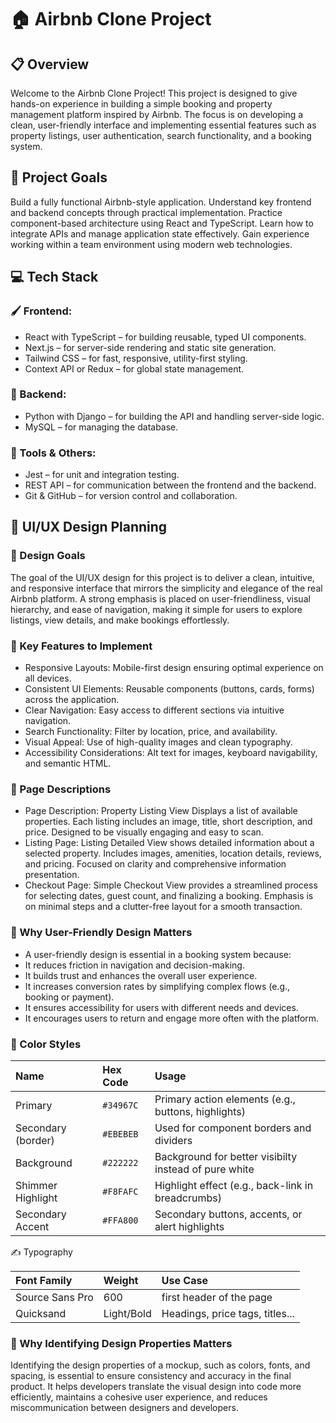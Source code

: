 # 🏠 Airbnb Clone Project

## 📋 Overview
Welcome to the Airbnb Clone Project! This project is designed to give hands-on experience in building a simple booking and property management platform inspired by Airbnb. The focus is on developing a clean, user-friendly interface and implementing essential features such as property listings, user authentication, search functionality, and a booking system.

## 🎯 Project Goals

Build a fully functional Airbnb-style application.
Understand key frontend and backend concepts through practical implementation.
Practice component-based architecture using React and TypeScript.
Learn how to integrate APIs and manage application state effectively.
Gain experience working within a team environment using modern web technologies.


## 💻 Tech Stack
### 🖌️ Frontend:
- React with TypeScript – for building reusable, typed UI components.
- Next.js – for server-side rendering and static site generation.
- Tailwind CSS – for fast, responsive, utility-first styling.
- Context API or Redux – for global state management.

### 🐍 Backend:
- Python with Django – for building the API and handling server-side logic.
- MySQL – for managing the database.

### 🧪 Tools & Others:
- Jest – for unit and integration testing.
- REST API – for communication between the frontend and the backend.
- Git & GitHub – for version control and collaboration.

## 🎨 UI/UX Design Planning

### 🧭 Design Goals

The goal of the UI/UX design for this project is to deliver a clean, intuitive, and responsive interface that mirrors the simplicity and elegance of the real Airbnb platform. A strong emphasis is placed on user-friendliness, visual hierarchy, and ease of navigation, making it simple for users to explore listings, view details, and make bookings effortlessly.

### 🔑 Key Features to Implement

- Responsive Layouts: Mobile-first design ensuring optimal experience on all devices.
- Consistent UI Elements: Reusable components (buttons, cards, forms) across the application.
- Clear Navigation: Easy access to different sections via intuitive navigation.
- Search Functionality: Filter by location, price, and availability.
- Visual Appeal: Use of high-quality images and clean typography.
- Accessibility Considerations: Alt text for images, keyboard navigability, and semantic HTML.

### 📄 Page Descriptions

- Page Description: Property Listing View	Displays a list of available properties. Each listing includes an image, title, short description, and price. Designed to be visually engaging and easy to scan.
- Listing Page: Listing Detailed View	shows detailed information about a selected property. Includes images, amenities, location details, reviews, and pricing. Focused on clarity and comprehensive information presentation.
- Checkout Page: Simple Checkout View	provides a streamlined process for selecting dates, guest count, and finalizing a booking. Emphasis is on minimal steps and a clutter-free layout for a smooth transaction.

### 👥 Why User-Friendly Design Matters

- A user-friendly design is essential in a booking system because:
- It reduces friction in navigation and decision-making.
- It builds trust and enhances the overall user experience.
- It increases conversion rates by simplifying complex flows (e.g., booking or payment).
- It ensures accessibility for users with different needs and devices.
- It encourages users to return and engage more often with the platform.

### 🎨 Color Styles

| Name	| Hex Code |	Usage |
| :--- | :--- |    :--- |
| Primary	| `#34967C`	| Primary action elements (e.g., buttons, highlights) |
| Secondary (border)	| `#EBEBEB`	| Used for component borders and dividers |
| Background	| `#222222`	| Background for better visibilty instead of pure white |
| Shimmer Highlight	| `#F8FAFC`	| Highlight effect (e.g., back-link in breadcrumbs) |
| Secondary Accent	| `#FFA800`	| Secondary buttons, accents, or alert highlights |

✍️ Typography

| Font Family	| Weight | 	Use Case|
| :--- | :--- |    :--- |
| Source Sans Pro	| 600	| first header of the page|
| Quicksand	| Light/Bold	| Headings, price tags, titles... |

### 📌 Why Identifying Design Properties Matters

Identifying the design properties of a mockup, such as colors, fonts, and spacing, is essential to ensure consistency and accuracy in the final product. It helps developers translate the visual design into code more efficiently, maintains a cohesive user experience, and reduces miscommunication between designers and developers.
